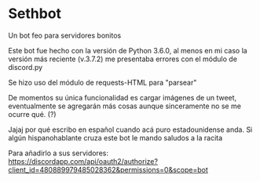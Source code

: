 # Sethbot
Un bot feo para servidores bonitos 

Este bot fue hecho con la versión de Python 3.6.0, al menos en mi caso la versión más reciente (v.3.7.2) me presentaba errores con el
módulo de discord.py

Se hizo uso del módulo de requests-HTML para "parsear" 

De momentos su única funcionalidad es cargar imágenes de un tweet, eventualmente se agregarán más cosas aunque sinceramente no se me 
ocurre qué. (?)

Jajaj por qué escribo en español cuando acá puro estadounidense anda. Si algún hispanohablante cruza este bot le mando saludos a la racita

Para añadirlo a sus servidores: https://discordapp.com/api/oauth2/authorize?client_id=480889979485028362&permissions=0&scope=bot
